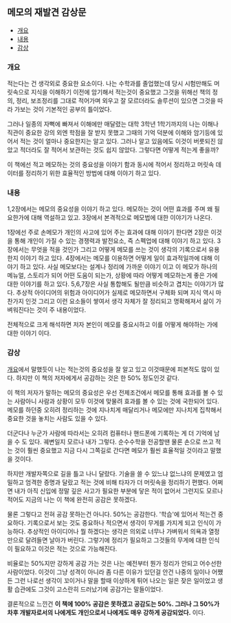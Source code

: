 ## 메모의 재발견 감상문

- [개요](#개요)
- [내용](#내용)
- [감상](#감상)

### 개요

적는다는 건 생각외로 중요한 요소이다.
나는 수학과를 졸업했는데 당시 시험만해도 머릿속으로 지식을 이해하기 이전에 암기해서 적는것이 중요했고 그것을 위해선 책의 정의, 정리, 보조정리를 그대로 적어가며 외우고 잘 모르더라도 솔루션이 있으면 그것을 따라 가보는 것이 기본적인 공부의 틀이었다.

그러나 일종의 자뻑에 빠져서 이해에만 매달렸는 대학 3학년 1학기까지의 나는 이해나 직관이 중요한 강의 외엔 학점을 잘 받지 못했고 그때의 기억 덕분에 이해와 암기등에 있어서 적는 것이 얼마나 중요한지는 알고 있다. 그러나 알고 있음에도 이것이 버릇되진 않았고 적더라도 잘 적어서 보관하는 것도 쉽지 않았다. 그렇다면 어떻게 적는게 좋을까?

이 책에선 적고 메모하는 것의 중요성을 이야기 함과 동시에 적어서 정리하고 머릿속 데이터를 정리하기 위한 효율적인 방법에 대해 이야기 하고 있다.

### 내용

1,2장에서는 메모의 중요성을 이야기 하고 있다. 메모하는 것이 어떤 효과를 주며 왜 필요한가에 대해 역설하고 있고. 3장에서 본격적으로 메모법에 대한 이야기가 나온다. 

1장에선 주로 손메모가 개인의 사고에 있어 주는 효과에 대해 이야기 한다면 
2장은 이것을 통해 개인이 가질 수 있는 경쟁력과 발전요소, 즉 스펙업에 대해 이야기 하고 있다.
3장에서는 무엇을 적을 것인가 그리고 어떻게 메모를 쓰는 것이 생각의 기록으로서 유용한지 이야기 하고 있다.
4장에서는 메모를 이용하면 어떻게 일이 효과적일까에 대해 이야기 하고 있다.
사실 메모보다는 설계나 정리에 가까운 이야기 이고 이 메모가 하나의 메뉴얼, 스토리가 되어 어떤 도움이 되는가, 상황에 따라 어떻게 메모하는게 좋은 가에 대한 이야기를 하고 있다.
5,6,7장은 사실 통합해도 될만큼 비슷하고 겹치는 이야기가 많다.
추상적 아이디어의 위험과 아이디어가 실제로 메모하면서 구체화 되며 지식 역시 마찬가지 인것 그리고 이런 요소들이 쌓여서 생각 자체가 잘 정리되고 명확해져서 삶이 가벼워진다는 것이 주 내용이었다.

전체적으로 크게 해석하면 저자 본인이 메모를 중요시하고 이를 어떻게 해야하는 가에 대한 이야기 이다.

### 감상

[개요](#개요)에서 말했듯이 나는 적는것의 중요성을 잘 알고 있고 이것때문에 피본적도 많이 있다. 하지만 이 책의 저자에게서 공감하는 것은 한 50% 정도인것 같다.

이 책의 저자가 말하는 메모의 중요성은 우선 전제조건에서 메모를 통해 효과를 볼 수 있는 사람아니 사람과 상황이 모두 이것에 맞물려 효과를 볼 수 있는 것에 국한되어 있다.
메모를 하던중 오히려 정리하는 것에 지나치게 매달리거나 메모에만 지나치게 집착해서 중요한 것을 놓치는 사람도 있을 수 있다.

더군다나 누군가 사람에 따라서는 오히려 컴퓨터나 핸드폰에 기록하는 게 더 기억에 남을 수 도 있다. 궤변일지 모르나 내가 그렇다. 순수수학을 전공할땐 물론 손으로 쓰고 적는 것이 훨씬 중요했고 지금 다시 그쪽길로 간다면 메모가 훨씬 효율적일 것이라고 말했을 것이다.

하지만 개발자쪽으로 길을 틀고 나니 달랐다. 기술을 쓸 수 있느냐 없느냐의 문제였고 엄밀하고 엄격한 증명과 달랐고 적는 것에 비해 타자가 더 머릿속을 정리하기 편했다.
어쩌면 내가 아직 신입에 정말 깊은 사고가 필요한 부분에 닿은 적이 없어서 그런지도 모르나 적어도 지금의 나는 이 책에 완전히 공감은 못하겠다.

물론 그렇다고 전혀 공감 못하는건 아니다. 50%는 공감한다.
'학습'에 있어서 적는건 중요하다. 기록으로서 보는 것도 중요하나 적으면서 생각이 무게를 가지게 되고 인식이 가능하다. 추상적인 아이디어나 뭘 하겠다는 생각은 의외로 너무나 가벼워서 의욕과 열정만으로 달려들면 날아가 버린다. 그렇기에 정리가 필요하고 그것들의 무게에 대한 인식이 필요하고 이것은 적는 것으로 가능해진다.

비율로는 50%지만 강하게 공감 가는 것은 나는 예전부터 뭔가 정리가 안되고 어수선한 사람이었다. 이것이 그냥 성격이 아니라 좀 다른 이유가 있던걸 안건 나중의 일이나 어쨌든 그런 나로선 생각이 꼬이거나 말을 할때 이상하게 튀어 나오는 일은 잦은 일이었고 생활 습관에도 그것이 고스란히 드러났기에 공감가는 말들이었다.

결론적으로 느낀건 **이 책에 100% 공감은 못하겠고 공감도는 50%. 그러나 그 50%가 차후 개발자로서의 나에게도 개인으로서 나에게도 매우 강하게 공감되었다.** 이다.
